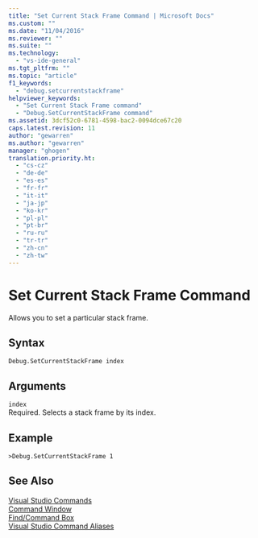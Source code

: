 ```yaml
---
title: "Set Current Stack Frame Command | Microsoft Docs"
ms.custom: ""
ms.date: "11/04/2016"
ms.reviewer: ""
ms.suite: ""
ms.technology: 
  - "vs-ide-general"
ms.tgt_pltfrm: ""
ms.topic: "article"
f1_keywords: 
  - "debug.setcurrentstackframe"
helpviewer_keywords: 
  - "Set Current Stack Frame command"
  - "Debug.SetCurrentStackFrame command"
ms.assetid: 3dcf52c0-6781-4598-bac2-0094dce67c20
caps.latest.revision: 11
author: "gewarren"
ms.author: "gewarren"
manager: "ghogen"
translation.priority.ht: 
  - "cs-cz"
  - "de-de"
  - "es-es"
  - "fr-fr"
  - "it-it"
  - "ja-jp"
  - "ko-kr"
  - "pl-pl"
  - "pt-br"
  - "ru-ru"
  - "tr-tr"
  - "zh-cn"
  - "zh-tw"
---
```

# Set Current Stack Frame Command
Allows you to set a particular stack frame.  
  
## Syntax  
  
```  
Debug.SetCurrentStackFrame index  
```  
  
## Arguments  
 `index`  
 Required. Selects a stack frame by its index.  
  
## Example  
  
```  
>Debug.SetCurrentStackFrame 1  
```  
  
## See Also  
 [Visual Studio Commands](../../ide/reference/visual-studio-commands.md)   
 [Command Window](../../ide/reference/command-window.md)   
 [Find/Command Box](../../ide/find-command-box.md)   
 [Visual Studio Command Aliases](../../ide/reference/visual-studio-command-aliases.md)